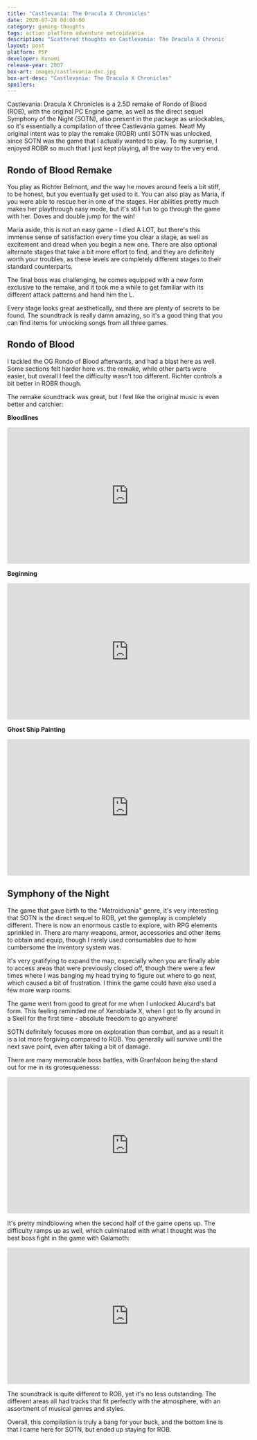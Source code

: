 ```yaml
---
title: "Castlevania: The Dracula X Chronicles"
date: 2020-07-28 00:00:00 
category: gaming-thoughts
tags: action platform adventure metroidvania
description: "Scattered thoughts on Castlevania: The Dracula X Chronicles"
layout: post
platform: PSP
developer: Konami
release-year: 2007
box-art: images/castlevania-dxc.jpg
box-art-desc: "Castlevania: The Dracula X Chronicles"
spoilers: 
---
```

Castlevania: Dracula X Chronicles is a 2.5D remake of Rondo of Blood (ROB), with the original PC Engine game, as well as the direct sequel Symphony of the Night (SOTN), also present in the package as unlockables, so it's essentially a compilation of three Castlevania games. Neat! My original intent was to play the remake (ROBR) until SOTN was unlocked, since SOTN was the game that I actually wanted to play. To my surprise, I enjoyed ROBR so much that I just kept playing, all the way to the very end.

## Rondo of Blood Remake

You play as Richter Belmont, and the way he moves around feels a bit stiff, to be honest, but you eventually get used to it. You can also play as Maria, if you were able to rescue her in one of the stages. Her abilities pretty much makes her playthrough easy mode, but it's still fun to go through the game with her. Doves and double jump for the win!

Maria aside, this is not an easy game - I died A LOT, but there's this immense sense of satisfaction every time you clear a stage, as well as excitement and dread when you begin a new one. There are also optional alternate stages that take a bit more effort to find, and they are definitely worth your troubles, as these levels are completely different stages to their standard counterparts.

The final boss was challenging, he comes equipped with a new form exclusive to the remake, and it took me a while to get familiar with its different attack patterns and hand him the L.

Every stage looks great aesthetically, and there are plenty of secrets to be found. The soundtrack is really damn amazing, so it's a good thing that you can find items for unlocking songs from all three games.

## Rondo of Blood

I tackled the OG Rondo of Blood afterwards, and had a blast here as well. Some sections felt harder here vs. the remake, while other parts were easier, but overall I feel the difficulty wasn't too different. Richter controls a bit better in ROBR though.

The remake soundtrack was great, but I feel like the original music is even better and catchier:

**Bloodlines**

<div class="content-container">
<iframe width="560" height="315" src="https://www.youtube.com/embed/KR0UjAQIX6E" frameborder="0" allow="accelerometer; autoplay; encrypted-media; gyroscope; picture-in-picture" allowfullscreen></iframe>
</div>

**Beginning**

<div class="content-container">
<iframe width="560" height="315" src="https://www.youtube.com/embed/ZbObVMYy3yg" frameborder="0" allow="accelerometer; autoplay; encrypted-media; gyroscope; picture-in-picture" allowfullscreen></iframe>
</div>

**Ghost Ship Painting**

<div class="content-container">
<iframe width="560" height="315" src="https://www.youtube.com/embed/oRHXEtfawVo" frameborder="0" allow="accelerometer; autoplay; encrypted-media; gyroscope; picture-in-picture" allowfullscreen></iframe>
</div>


## Symphony of the Night

The game that gave birth to the "Metroidvania" genre, it's very interesting that SOTN is the direct sequel to ROB, yet the gameplay is completely different. There is now an enormous castle to explore, with RPG elements sprinkled in. There are many weapons, armor, accessories and other items to obtain and equip, though I rarely used consumables due to how cumbersome the inventory system was.

It's very gratifying to expand the map, especially when you are finally able to access areas that were previously closed off, though there were a few times where I was banging my head trying to figure out where to go next, which caused a bit of frustration. I think the game could have also used a few more warp rooms.

The game went from good to great for me when I unlocked Alucard's bat form. This feeling reminded me of Xenoblade X, when I got to fly around in a Skell for the first time - absolute freedom to go anywhere!

SOTN definitely focuses more on exploration than combat, and as a result it is a lot more forgiving compared to ROB. You generally will survive until the next save point, even after taking a bit of damage.

There are many memorable boss battles, with Granfaloon being the stand out for me in its grotesquenesss:

<div class="content-container">
<iframe width="560" height="315" src="https://www.youtube.com/embed/TtqS0FH5ZSM" frameborder="0" allow="accelerometer; autoplay; encrypted-media; gyroscope; picture-in-picture" allowfullscreen></iframe>
</div>

It's pretty mindblowing when the second half of the game opens up. The difficulty ramps up as well, which culminated with what I thought was the best boss fight in the game with Galamoth:

<div class="content-container">
<iframe width="560" height="315" src="https://www.youtube.com/embed/9aO8qCdnOL4" frameborder="0" allow="accelerometer; autoplay; encrypted-media; gyroscope; picture-in-picture" allowfullscreen></iframe>
</div>

The soundtrack is quite different to ROB, yet it's no less outstanding. The different areas all had tracks that fit perfectly with the atmosphere, with an assortment of musical genres and styles.

Overall, this compilation is truly a bang for your buck, and the bottom line is that I came here for SOTN, but ended up staying for ROB.